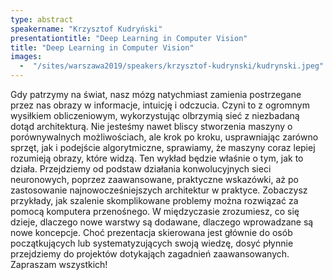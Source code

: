 ```yaml
---
type: abstract
speakername: "Krzysztof Kudryński"
presentationtitle: "Deep Learning in Computer Vision"
title: "Deep Learning in Computer Vision"
images:
  -  "/sites/warszawa2019/speakers/krzysztof-kudrynski/kudrynski.jpeg"
---
```


Gdy patrzymy na świat, nasz mózg natychmiast zamienia postrzegane przez nas obrazy w informacje, intuicję i odczucia. Czyni to z ogromnym wysiłkiem obliczeniowym, wykorzystując olbrzymią sieć z niezbadaną dotąd architekturą. Nie jesteśmy nawet bliscy stworzenia maszyny o porównywalnych możliwościach, ale krok po kroku, usprawniając zarówno sprzęt, jak i podejście algorytmiczne, sprawiamy, że maszyny coraz lepiej rozumieją obrazy, które widzą.
Ten wykład będzie właśnie o tym, jak to działa. Przejdziemy od podstaw działania konwolucyjnych sieci neuronowych, poprzez zaawansowane, praktyczne wskazówki, aż po zastosowanie najnowocześniejszych architektur w praktyce. Zobaczysz przykłady, jak szalenie skomplikowane problemy można rozwiązać za pomocą komputera przenośnego. W międzyczasie zrozumiesz, co się dzieje, dlaczego nowe warstwy są dodawane, dlaczego wprowadzane są  nowe koncepcje. Choć prezentacja skierowana jest głównie do osób początkujących lub systematyzujących swoją wiedzę, dosyć płynnie przejdziemy do projektów dotykająch zagadnień zaawansowanych. Zapraszam wszystkich!
